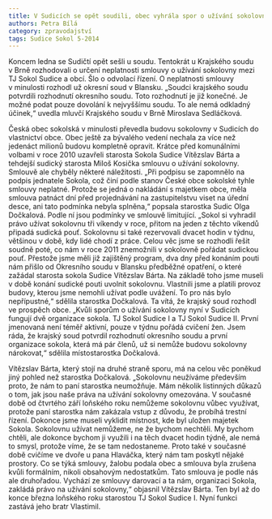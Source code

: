 ```yaml
---
title: V Sudicích se opět soudili, obec vyhrála spor o užívání sokolovny
authors: Petra Bílá
category: zpravodajství
tags: Sudice Sokol 5-2014
---
```


Koncem ledna se Sudičtí opět sešli u soudu. Tentokrát u Krajského soudu v Brně rozhodovali o určení neplatnosti smlouvy o užívání sokolovny mezi TJ Sokol Sudice a obcí. Šlo o odvolací řízení. O neplatnosti smlouvy v minulosti rozhodl už okresní soud v Blansku. „Soudci krajského soudu potvrdili rozhodnutí okresního soudu. Toto rozhodnutí je již konečné. Je možné podat pouze dovolání k nejvyššímu soudu. To ale nemá odkladný účinek,“ uvedla mluvčí Krajského soudu v Brně Miroslava Sedláčková.

Česká obec sokolská v minulosti převedla budovu sokolovny v Sudicích do vlastnictví obce. Obec ještě za bývalého vedení nechala za více než jedenáct milionů budovu kompletně opravit. Krátce před komunálními volbami v roce 2010 uzavřeli starosta Sokola Sudice Vítězslav Bárta a tehdejší sudický starosta Miloš Kosička smlouvu o užívání sokolovny. Smlouvě ale chyběly některé náležitosti. „Při podpisu se zapomnělo na podpis jednatele Sokola, což činí podle stanov České obce sokolské tyhle smlouvy neplatné. Protože se jedná o nakládání s majetkem obce, měla smlouva patnáct dní před projednávání na zastupitelstvu viset na úřední desce, ani tato podmínka nebyla splněna,“ popsala starostka Sudic Olga Dočkalová. Podle ní jsou podmínky ve smlouvě limitující. „Sokol si vyhradil právo užívat sokolovnu tři víkendy v roce, přitom na jeden z těchto víkendů připadá sudická pouť. Sokolovnu si také rezervovali dvacet hodin v týdnu, většinou v době, kdy lidé chodí z práce. Celou věc jsme se rozhodli řešit soudně poté, co nám v roce 2011 znemožnili v sokolovně pořádat sudickou pouť. Přestože jsme měli již zajištěný program, dva dny před konáním pouti nám přišlo od Okresního soudu v Blansku předběžné opatření, o které zažádal starosta sokola Sudice Vítězslav Bárta. Na základě toho jsme museli v době konání sudické pouti uvolnit sokolovnu. Vlastnili jsme a platili provoz budovy, kterou jsme nemohli užívat podle uvážení. To pro nás bylo nepřípustné,“ sdělila starostka Dočkalová. Ta vítá, že krajský soud rozhodl ve prospěch obce. „Kvůli sporům o užívání sokolovny nyní v Sudicích fungují dvě organizace sokola. TJ Sokol Sudice I a TJ Sokol Sudice II. První jmenovaná není téměř aktivní, pouze v týdnu pořádá cvičení žen. Jsem ráda, že krajský soud potvrdil rozhodnutí okresního soudu a první organizace sokola, která má pár členů, už si nemůže budovu sokolovny nárokovat,“ sdělila místostarostka Dočkalová.

Vítězslav Bárta, který stojí na druhé straně sporu, má na celou věc poněkud jiný pohled než starostka Dočkalová. „Sokolovnu neužíváme především proto, že nám to paní starostka neumožňuje. Mám několik listinných důkazů o tom, jak jsou naše práva na užívání sokolovny omezována. V současné době od čtvrtého září loňského roku nemůžeme sokolovnu vůbec využívat, protože paní starostka nám zakázala vstup z důvodu, že probíhá trestní řízení. Dokonce jsme museli vyklidit místnost, kde byl uložen majetek Sokola. Sokolovnu užívat nemůžeme, ne že bychom nechtěli. My bychom chtěli, ale dokonce bychom ji využili i na těch dvacet hodin týdně, ale nemá to smysl, protože víme, že se tam nedostaneme. Proto také v současné době cvičíme ve dvoře u pana Hlaváčka, který nám tam poskytl nějaké prostory. Co se týká smlouvy, žalobu podala obec a smlouva byla zrušena kvůli formálním, nikoli obsahovým nedostatkům. Tato smlouva je podle nás ale druhořadou. Vychází ze smlouvy darovací a ta nám, organizaci Sokola, zakládá právo na užívání sokolovny,“ objasnil Vítězslav Bárta. Ten byl až do konce března loňského roku starostou TJ Sokol Sudice I. Nyní funkci zastává jeho bratr Vlastimil.